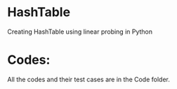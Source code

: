 # HashTable
Creating HashTable using linear probing in Python

# Codes:
All the codes and their test cases are in the Code folder.
